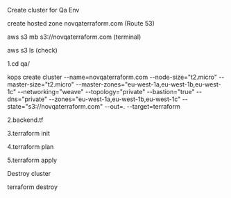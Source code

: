 Create cluster for Qa Env


create hosted zone novqaterraform.com (Route 53)

aws s3 mb s3://novqaterraform.com  (terminal)

aws s3 ls (check)

1.cd qa/

kops create cluster --name=novqaterraform.com --node-size="t2.micro" --master-size="t2.micro" --master-zones="eu-west-1a,eu-west-1b,eu-west-1c" --networking="weave" --topology="private" --bastion="true" --dns="private" --zones="eu-west-1a,eu-west-1b,eu-west-1c" --state="s3://novqaterraform.com" --out=. --target=terraform

2.backend.tf

3.terraform init

4.terraform plan

5.terraform apply


Destroy cluster

terraform destroy 
